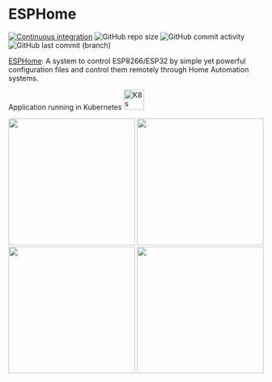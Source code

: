 # ESPHome

[![Continuous integration](https://github.com/x-real-ip/esphome/actions/workflows/ci.yaml/badge.svg)](https://github.com/x-real-ip/esphome/actions/workflows/ci.yaml)
![GitHub repo size](https://img.shields.io/github/repo-size/theautomation/esphome?logo=Github)
![GitHub commit activity](https://img.shields.io/github/commit-activity/y/theautomation/esphome?logo=github)
![GitHub last commit (branch)](https://img.shields.io/github/last-commit/theautomation/esphome/main?logo=github)

[ESPHome](https://dsmr-reader.readthedocs.io/en/latest/explained/about.html/): A system to control ESP8266/ESP32 by simple yet powerful configuration files and control them remotely through Home Automation systems.

Application running in Kubernetes <img src="https://github.com/x-real-ip/kubernetes-gitops/blob/main/assets/img/k8s.png?raw=true" alt="K8s" style="height: 40px; width:40px;"/>

<p align="left">
<img src="https://github.com/x-real-ip/esphome/blob/main/assets/img/kitchen_lock.jpg?raw=true" height="250">
<img src="https://github.com/x-real-ip/esphome/blob/main/assets/img/watermeter.jpg?raw=true" height="250">
<img src="https://github.com/x-real-ip/esphome/blob/main/assets/img/ventilation.jpg?raw=true" height="250">
<img src="https://github.com/x-real-ip/esphome/blob/main/assets/img/basement-wall-temperature.jpg?raw=true" height="250">
</p>
